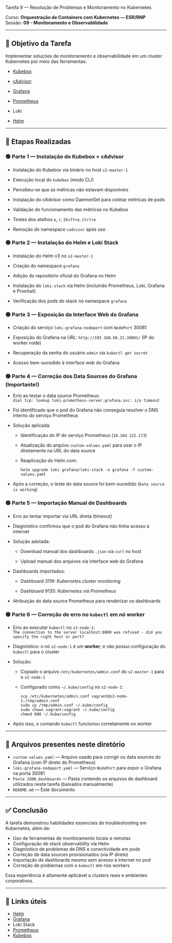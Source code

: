 Tarefa 9 — Resolução de Problemas e Monitoramento no Kubernetes

Curso: **Orquestração de Containers com Kubernetes — ESR/RNP**  
Sessão: **09 - Monitoramento e Observabilidade**  

---

## 🎯 Objetivo da Tarefa

Implementar soluções de monitoramento e observabilidade em um cluster Kubernetes por meio das ferramentas:

- [Kubebox](https://github.com/astefanutti/kubebox)
    
- [cAdvisor](https://github.com/google/cadvisor)
    
- [Grafana](https://grafana.com/)
    
- [Prometheus](https://prometheus.io/)
    
- Loki
    
- [Helm](https://helm.sh/)
    

---

## 📌 Etapas Realizadas

### 🟢 Parte 1 — Instalação do Kubebox + cAdvisor

- Instalação do Kubebox via binário no host `s2-master-1`
    
- Execução local do `kubebox` (modo CLI)
    
- Percebeu-se que as métricas não estavam disponíveis
    
- Instalação do cAdvisor como DaemonSet para coletar métricas de pods
    
- Validação do funcionamento das métricas no Kubebox
    
- Testes dos atalhos `e`, `r`, `Shift+e`, `Ctrl+e`
    
- Remoção do namespace `cadvisor` após uso
    

### 🟢 Parte 2 — Instalação do Helm e Loki Stack

- Instalação do Helm v3 no `s2-master-1`
    
- Criação do namespace `grafana`
    
- Adição do repositório oficial do Grafana no Helm
    
- Instalação do `loki-stack` via Helm (incluindo Prometheus, Loki, Grafana e Promtail)
    
- Verificação dos pods do stack no namespace `grafana`
    

### 🟢 Parte 3 — Exposição da Interface Web do Grafana

- Criação do serviço `loki-grafana-nodeport` com `NodePort` 30081
    
- Exposição do Grafana na URL: `http://192.168.68.21:30081/` (IP do worker node)
    
- Recuperação da senha do usuário `admin` via `kubectl get secret`
    
- Acesso bem-sucedido à interface web do Grafana
    

### 🟢 Parte 4 — Correção dos Data Sources do Grafana (Importante!)

- Erro ao testar o data source Prometheus:  
    `dial tcp: lookup loki-prometheus-server.grafana.svc: i/o timeout`
    
- Foi identificado que o pod do Grafana não conseguia resolver o DNS interno do serviço Prometheus
    
- Solução aplicada:
    
    - Identificação do IP do serviço Prometheus (`10.104.122.173`)
        
    - Atualização do arquivo `custom-values.yaml` para usar o IP diretamente na URL do data source
        
    - Reaplicação do Helm com:
        
        ```
        helm upgrade loki grafana/loki-stack -n grafana -f custom-values.yaml
        ```
        
- Após a correção, o teste do data source foi bem-sucedido (`Data source is working`)
    

### 🟢 Parte 5 — Importação Manual de Dashboards

- Erro ao tentar importar via URL direta (timeout)
    
- Diagnóstico confirmou que o pod do Grafana não tinha acesso à internet
    
- Solução adotada:
    
    - Download manual dos dashboards `.json` via `curl` no host
        
    - Upload manual dos arquivos via interface web do Grafana
        
- Dashboards importados:
    
    - Dashboard 3119: _Kubernetes cluster monitoring_
        
    - Dashboard 9135: _Kubernetes via Prometheus_
        
- Atribuição do data source Prometheus para renderizar os dashboards
    

### 🟢 Parte 6 — Correção de erro no `kubectl` em nó worker

- Erro ao executar `kubectl` no `s2-node-1`:  
    `The connection to the server localhost:8080 was refused - did you specify the right host or port?`
    
- Diagnóstico: o nó `s2-node-1` é um **worker**, e não possui configuração do `kubectl` para o cluster
    
- Solução:
    
    - Copiado o arquivo `/etc/kubernetes/admin.conf` do `s2-master-1` para o `s2-node-1`
        
    - Configurado como `~/.kube/config` no `s2-node-1`:
        
        ```
        scp /etc/kubernetes/admin.conf vagrant@s2-node-1:/tmp/admin.conf
        sudo cp /tmp/admin.conf ~/.kube/config
        sudo chown vagrant:vagrant ~/.kube/config
        chmod 600 ~/.kube/config
        ```
        
- Após isso, o comando `kubectl` funcionou corretamente no worker
    

---


## 📂 Arquivos presentes neste diretório

- `custom-values.yaml` — Arquivo usado para corrigir os data sources do Grafana (com IP direto do Prometheus)    
- `loki-grafana-nodeport.yaml` — Serviço `NodePort` para expor o Grafana na porta 30081    
- `Pasta JSON_dashboards` — Pasta contendo os arquivos de dashboard utilizados nesta tarefa (baixados manualmente)    
- `README.md` — Este documento
    

---

## ✅ Conclusão

A tarefa demonstrou habilidades essenciais de troubleshooting em Kubernetes, além de:

- Uso de ferramentas de monitoramento locais e remotas    
- Configuração de stack observability via Helm    
- Diagnóstico de problemas de DNS e conectividade em pods    
- Correção de data sources provisionados (via IP direto)    
- Importação de dashboards mesmo sem acesso à internet no pod    
- Correção de problemas com o `kubectl` em nós workers
    
Essa experiência é altamente aplicável a clusters reais e ambientes corporativos.

---

## 🔗 Links úteis

- [Helm](https://helm.sh/)    
- [Grafana](https://grafana.com/)    
- Loki Stack    
- [Prometheus](https://prometheus.io/)    
- [Kubebox](https://github.com/astefanutti/kubebox)
